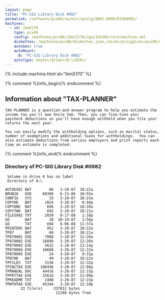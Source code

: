 ```yaml
---
layout: page
title: "PC-SIG Library Disk #982"
permalink: /software/pcx86/sw/misc/pcsig/0001-0999/DISK0982/
machines:
  - id: ibm5170
    type: pcx86
    config: /machines/pcx86/ibm/5170/cga/1024kb/rev3/machine.xml
    diskettes: /machines/pcx86/diskettes.json,/disks/pcsigdisks/pcx86/diskettes.json
    autoGen: true
    autoMount:
      B: "PC-SIG Library Disk 0982"
    autoType: $date\r$time\rB:\rDIR\r
---
```


{% include machine.html id="ibm5170" %}

{% comment %}info_begin{% endcomment %}

## Information about "TAX-PLANNER"

    TAX-PLANNER is a question-and-answer program to help you estimate the
    income tax you'll owe Uncle Sam. Then, you can fine-tune your
    paycheck deductions so you'll have enough withheld when you file your
    returns the next year.
    
    You can easily modify the withholding options, such as marital status,
    number of exemptions and additional taxes for withholdings.  You can
    also estimate deductions from various employers and print reports each
    time an estimate is completed.
{% comment %}info_end{% endcomment %}


### Directory of PC-SIG Library Disk #0982

     Volume in drive A has no label
     Directory of A:\

    AUTOEXEC BAT        66   3-20-87  10:22a
    BRUN20   EXE     68396   6-13-86  10:55a
    CONFIG   SYS        33   3-20-87  10:23a
    COPYHD   BAT      1024   3-20-87   8:44p
    COPYONE  BAT       696   3-20-87  10:20a
    COPYTWO  BAT       695   3-20-87  10:21a
    FILES982 TXT      2039   8-17-88   1:10p
    GO       BAT        38  10-19-87   3:56p
    GO       TXT       694   6-06-88  11:37a
    PRINTDOC BAT       952   3-20-87  10:22a
    TP87     BAT        66   3-20-87  10:21a
    TP870001 EXE      7088   3-20-87  12:20a
    TP870002 EXE     16896   3-20-87  12:20a
    TP870003 EXE      5632   3-20-87  12:14p
    TP870004 EXE     18608   3-20-87  12:22a
    TP870005 EXE        24   3-20-87   9:31p
    TP87HD   BAT        49   3-20-87  10:22a
    TPFILES  TXT      1536   3-20-87  12:32p
    TPINCTAX EXE    106496   3-20-87  12:06p
    TPMANUAL DOC     44416   3-20-87  12:15p
    TPPRTTAX EXE     15616   3-20-87  12:09p
    TPREADME TXT      1408   3-20-87  12:15p
    TPWTHTAX EXE     45344   3-20-87  12:10p
           23 file(s)     337812 bytes
                           12288 bytes free
